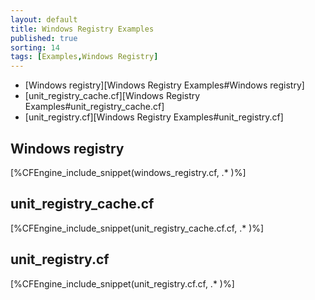 ```yaml
---
layout: default
title: Windows Registry Examples
published: true
sorting: 14
tags: [Examples,Windows Registry]
---
```


* [Windows registry][Windows Registry Examples#Windows registry]
* [unit_registry_cache.cf][Windows Registry Examples#unit_registry_cache.cf]
* [unit_registry.cf][Windows Registry Examples#unit_registry.cf]

## Windows registry


[%CFEngine_include_snippet(windows_registry.cf, .* )%]

## unit_registry_cache.cf


[%CFEngine_include_snippet(unit_registry_cache.cf.cf, .* )%]

## unit_registry.cf

[%CFEngine_include_snippet(unit_registry.cf.cf, .* )%]
